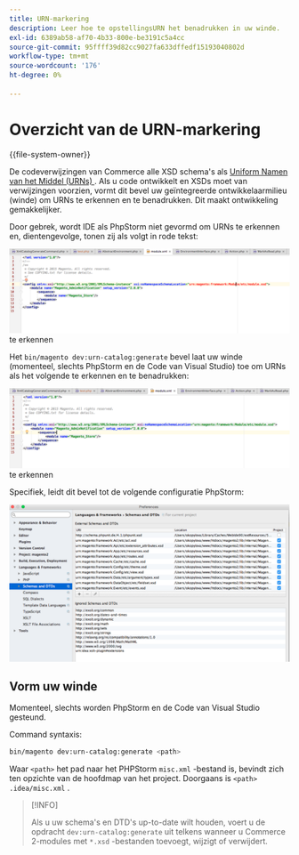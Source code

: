 ```yaml
---
title: URN-markering
description: Leer hoe te opstellingsURN het benadrukken in uw winde.
exl-id: 6389ab58-af70-4b33-800e-be3191c5a4cc
source-git-commit: 95ffff39d82cc9027fa633dffedf15193040802d
workflow-type: tm+mt
source-wordcount: '176'
ht-degree: 0%

---
```


# Overzicht van de URN-markering

{{file-system-owner}}

De codeverwijzingen van Commerce alle XSD schema&#39;s als [ Uniform Namen van het Middel (URNs) ](https://www.ietf.org/rfc/rfc2141.txt). Als u code ontwikkelt en XSDs moet van verwijzingen voorzien, vormt dit bevel uw geïntegreerde ontwikkelaarmilieu (winde) om URNs te erkennen en te benadrukken. Dit maakt ontwikkeling gemakkelijker.

Door gebrek, wordt IDE als PhpStorm niet gevormd om URNs te erkennen en, dientengevolge, tonen zij als volgt in rode tekst:

![ PhpStorm niet gevormd om URN ](../../assets/configuration/urn-before.png) te erkennen

Het `bin/magento dev:urn-catalog:generate` bevel laat uw winde (momenteel, slechts PhpStorm en de Code van Visual Studio) toe om URNs als het volgende te erkennen en te benadrukken:

![ laat winde toe om URN ](../../assets/configuration/urn-after.png) te erkennen

Specifiek, leidt dit bevel tot de volgende configuratie PhpStorm:

![ PhpStorm configuratievoorbeeld ](../../assets/configuration/urn-settings.png)

## Vorm uw winde

Momenteel, slechts worden PhpStorm en de Code van Visual Studio gesteund.

Command syntaxis:

```bash
bin/magento dev:urn-catalog:generate <path>
```

Waar `<path>` het pad naar het PHPStorm `misc.xml` -bestand is, bevindt zich ten opzichte van de hoofdmap van het project. Doorgaans is `<path>` `.idea/misc.xml` .

>[!INFO]
>
>Als u uw schema&#39;s en DTD&#39;s up-to-date wilt houden, voert u de opdracht `dev:urn-catalog:generate` uit telkens wanneer u Commerce 2-modules met `*.xsd` -bestanden toevoegt, wijzigt of verwijdert.
